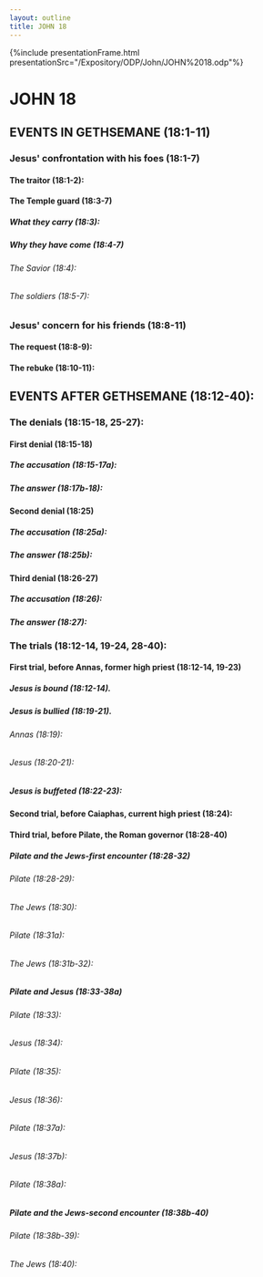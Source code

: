 ```yaml
---
layout: outline
title: JOHN 18
---
```

{%include presentationFrame.html presentationSrc="/Expository/ODP/John/JOHN%2018.odp"%}

# JOHN 18
## EVENTS IN GETHSEMANE (18:1-11) 
###  Jesus\' confrontation with his foes (18:1-7) 
####  The traitor (18:1-2): 
####  The Temple guard (18:3-7) 
#####  What they carry (18:3): 
#####  Why they have come (18:4-7) 
######  The Savior (18:4): 
######  The soldiers (18:5-7): 
###  Jesus\' concern for his friends (18:8-11) 
####  The request (18:8-9): 
####  The rebuke (18:10-11): 
## EVENTS AFTER GETHSEMANE (18:12-40): 
###  The denials (18:15-18, 25-27): 
####  First denial (18:15-18) 
#####  The accusation (18:15-17a): 
#####  The answer (18:17b-18): 
####  Second denial (18:25) 
#####  The accusation (18:25a): 
#####  The answer (18:25b): 
####  Third denial (18:26-27) 
#####  The accusation (18:26): 
#####  The answer (18:27): 
###  The trials (18:12-14, 19-24, 28-40): 
####  First trial, before Annas, former high priest (18:12-14, 19-23) 
#####  Jesus is bound (18:12-14). 
#####  Jesus is bullied (18:19-21). 
######  Annas (18:19): 
######  Jesus (18:20-21): 
#####  Jesus is buffeted (18:22-23): 
####  Second trial, before Caiaphas, current high priest (18:24): 
####  Third trial, before Pilate, the Roman governor (18:28-40) 
#####  Pilate and the Jews-first encounter (18:28-32) 
######  Pilate (18:28-29): 
######  The Jews (18:30): 
######  Pilate (18:31a): 
######  The Jews (18:31b-32): 
#####  Pilate and Jesus (18:33-38a) 
######  Pilate (18:33): 
######  Jesus (18:34): 
######  Pilate (18:35): 
######  Jesus (18:36): 
######  Pilate (18:37a): 
######  Jesus (18:37b): 
######  Pilate (18:38a): 
#####  Pilate and the Jews-second encounter (18:38b-40) 
######  Pilate (18:38b-39): 
######  The Jews (18:40): 
